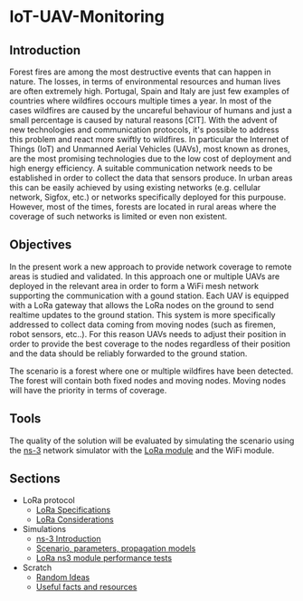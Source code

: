 # IoT-UAV-Monitoring

## Introduction

Forest fires are among the most destructive events that can happen in nature. The losses, in terms of environmental resources and human lives are often extremely high. Portugal, Spain and Italy are just few examples of countries where wildfires occours multiple times a year. In most of the cases wildfires are caused by the uncareful behaviour of humans and just a small percentage is caused by natural reasons [CIT].
With the advent of new technologies and communication protocols, it's possible to address this problem and react more swiftly to wildfires. In particular the Internet of Things (IoT) and Unmanned Aerial Vehicles (UAVs), most known as drones, are the most promising technologies due to the low cost of deployment and high energy efficiency. 
A suitable communication network needs to be established in order to collect the data that sensors produce. In urban areas this can be easily achieved by using existing networks (e.g. cellular network, Sigfox, etc.) or networks specifically deployed for this purpouse.
However, most of the times, forests are located in rural areas where the coverage of such networks is limited or even non existent. 

## Objectives

In the present work a new approach to provide network coverage to remote areas is studied and validated. 
In this approach one or multiple UAVs are deployed in the relevant area in order to form a WiFi mesh network supporting the communication with a gound station. Each UAV is equipped with a LoRa gateway that allows the LoRa nodes on the ground to send realtime updates to the ground station. This system is more specifically addressed to collect data coming from moving nodes (such as firemen, robot sensors, etc..). For this reason UAVs needs to adjust their position in order to provide the best coverage to the nodes regardless of their position and the data should be reliably forwarded to the ground station.

The scenario is a forest where one or multiple wildfires have been detected. The forest will contain both fixed nodes and moving nodes. Moving nodes will have the priority in terms of coverage.

## Tools

The quality of the solution will be evaluated by simulating the scenario using the [ns-3](https://www.nsnam.org/) network simulator with the [LoRa module](https://github.com/DvdMgr/lorawan) and the WiFi module.

## Sections

* LoRa protocol
  * [LoRa Specifications]()
  * [LoRa Considerations]()
* Simulations
  * [ns-3 Introduction]()
  * [Scenario, parameters, propagation models]()
  * [LoRa ns3 module performance tests]()
* Scratch
  * [Random Ideas]()
  * [Useful facts and resources]()